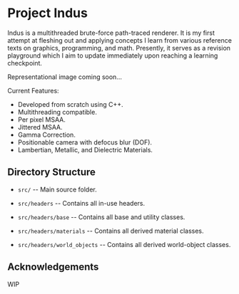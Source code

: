 Project Indus
====================================================================================================

Indus is a multithreaded brute-force path-traced renderer. It is my first attempt at fleshing out and applying concepts I learn from various reference texts on graphics, programming, and math.
Presently, it serves as a revision playground which I aim to update immediately upon reaching a learning checkpoint.

Representational image coming soon...

Current Features:
- Developed from scratch using C++.
- Multithreading compatible.
- Per pixel MSAA.
- Jittered MSAA.
- Gamma Correction.
- Positionable camera with defocus blur (DOF).
- Lambertian, Metallic, and Dielectric Materials.

Directory Structure
-------------------
  - `src/` --
    Main source folder.

  - `src/headers` --
    Contains all in-use headers.

  - `src/headers/base` --
    Contains all base and utility classes.

  - `src/headers/materials` --
    Contains all derived material classes.

  - `src/headers/world_objects` --
    Contains all derived world-object classes.

Acknowledgements
--------------------
WIP
